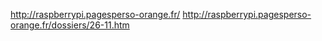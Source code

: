 http://raspberrypi.pagesperso-orange.fr/
http://raspberrypi.pagesperso-orange.fr/dossiers/26-11.htm
